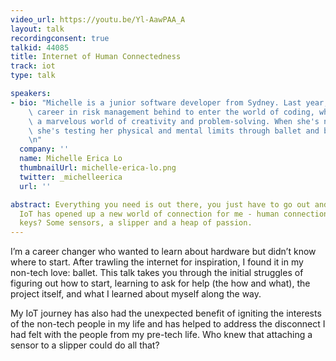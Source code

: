 ```yaml
---
video_url: https://youtu.be/Yl-AawPAA_A
layout: talk
recordingconsent: true
talkid: 44085
title: Internet of Human Connectedness
track: iot
type: talk

speakers:
- bio: "Michelle is a junior software developer from Sydney. Last year, she left her\
    \ career in risk management behind to enter the world of coding, where she discovered\
    \ a marvelous world of creativity and problem-solving. When she's not debugging,\
    \ she's testing her physical and mental limits through ballet and bouldering.\r\
    \n"
  company: ''
  name: Michelle Erica Lo
  thumbnailUrl: michelle-erica-lo.png
  twitter: _michelleerica
  url: ''

abstract: Everything you need is out there, you just have to go out and get it.
  IoT has opened up a new world of connection for me - human connection. The
  keys? Some sensors, a slipper and a heap of passion.
---
```


I’m a career changer who wanted to learn about hardware but didn’t know where to start. After trawling the internet for inspiration, I found it in my non-tech love: ballet. This talk takes you through the initial struggles of figuring out how to start, learning to ask for help (the how and what), the project itself, and what I learned about myself along the way.

My IoT journey has also had the unexpected benefit of igniting the interests of the non-tech people in my life and has helped to address the disconnect I had felt with the people from my pre-tech life. Who knew that attaching a sensor to a slipper could do all that?
